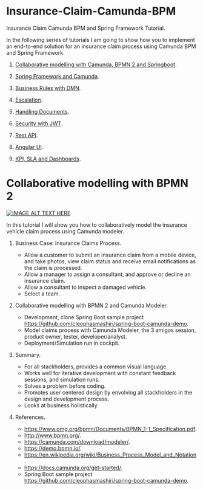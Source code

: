 # Insurance-Claim-Camunda-BPM
Insurance Claim Camunda BPM and Spring Framework Tutorial.

In the following series of tutorials I am going to show how you to implement an end-to-end solution for an insurance claim process using Camunda BPM and Spring Framework.

1. [Collaborative modelling with Camunda, BPMN 2 and Springboot](/README.md).
2. [Spring Framework and Camunda](/README_Spring_Framework_and_Camunda.md).
3. [Business Rules with DMN](/README_Business_Rules_with_DMN.md).
4. [Escalation](/README_Escalation.md).
5. [Handling Documents](/README_Handling_Documents.md).
6. [Security with JWT](/README_Security_with_JWT.md).
7. [Rest API](/README_Rest_API.md).
8. [Angular UI](/README_Angular_UI.md).

9. [KPI, SLA and Dashboards](/README_KPI_SLA_and_Dashboards.md).


# Collaborative modelling with BPMN 2

[![IMAGE ALT TEXT HERE](http://img.youtube.com/vi/zMQrwpCi7LU/0.jpg)](https://www.youtube.com/watch?v=zMQrwpCi7LU)

In this tutorial I will show you how to collaboratively model the insurance vehicle claim process using Camunda modeler.

1. Business Case: Insurance Claims Process. 

     * Allow a customer to submit an insurance claim from a mobile device, and take photos, view claim status and receive email notifications as the claim is processed.
     * Allow a manager to assign a consultant, and approve or decline an insurance claim.
     * Allow a consultant to inspect a damaged vehicle.
     * Select a team.
        
2. Collaborative modelling with BPMN 2 and Camunda Modeler.
    * Development, clone Spring Boot sample project https://github.com/cleophasmashiri/spring-boot-camunda-demo.
    * Model claims process with Camunda Modeler, the 3 amigos session, product owner, tester, developer/analyst.
    * Deployment/Simulation run in cockpit.
    
3. Summary.
     
    * For all stackholders, provides a common visual language. 
    * Works well for iterative development with constant feedback sessions, and simulation runs. 
    * Solves a problem before coding. 
    * Promotes user centered design by envolving all stackholders in the design and development process.
    * Looks at business holistically. 
   
4. References.
    * https://www.omg.org/bpmn/Documents/BPMN_1-1_Specification.pdf.     
    * http://www.bpmn.org/.                                             
    * https://camunda.com/download/modeler/.                            
    * https://demo.bpmn.io/.                                            
    * https://en.wikipedia.org/wiki/Business_Process_Model_and_Notation. 
    * https://docs.camunda.org/get-started/.
    * Spring Boot sample project https://github.com/cleophasmashiri/spring-boot-camunda-demo.


